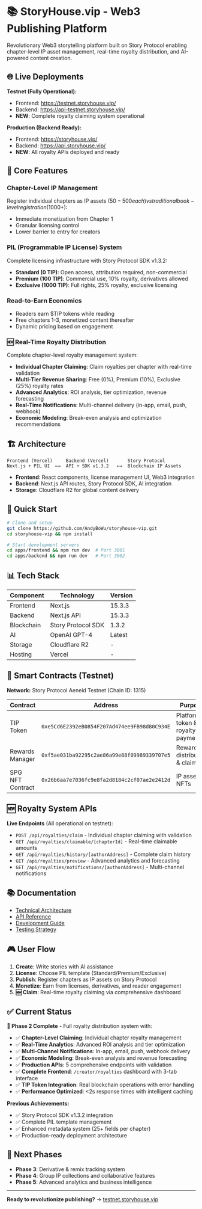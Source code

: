 # 📚 StoryHouse.vip - Web3 Publishing Platform

Revolutionary Web3 storytelling platform built on Story Protocol enabling chapter-level IP asset management, real-time royalty distribution, and AI-powered content creation.

## 🌐 Live Deployments

**Testnet (Fully Operational):**
- Frontend: https://testnet.storyhouse.vip/ 
- Backend: https://api-testnet.storyhouse.vip/
- **NEW**: Complete royalty claiming system operational

**Production (Backend Ready):**
- Frontend: https://storyhouse.vip/ 
- Backend: https://api.storyhouse.vip/
- **NEW**: All royalty APIs deployed and ready

## 🎯 Core Features

### Chapter-Level IP Management
Register individual chapters as IP assets ($50-500 each) vs traditional book-level registration ($1000+):
- Immediate monetization from Chapter 1
- Granular licensing control
- Lower barrier to entry for creators

### PIL (Programmable IP License) System
Complete licensing infrastructure with Story Protocol SDK v1.3.2:
- **Standard (0 TIP)**: Open access, attribution required, non-commercial
- **Premium (100 TIP)**: Commercial use, 10% royalty, derivatives allowed  
- **Exclusive (1000 TIP)**: Full rights, 25% royalty, exclusive licensing

### Read-to-Earn Economics
- Readers earn $TIP tokens while reading
- Free chapters 1-3, monetized content thereafter
- Dynamic pricing based on engagement

### 🆕 **Real-Time Royalty Distribution**
Complete chapter-level royalty management system:
- **Individual Chapter Claiming**: Claim royalties per chapter with real-time validation
- **Multi-Tier Revenue Sharing**: Free (0%), Premium (10%), Exclusive (25%) royalty rates
- **Advanced Analytics**: ROI analysis, tier optimization, revenue forecasting
- **Real-Time Notifications**: Multi-channel delivery (in-app, email, push, webhook)
- **Economic Modeling**: Break-even analysis and optimization recommendations

## 🏗️ Architecture

```
Frontend (Vercel)     Backend (Vercel)       Story Protocol
Next.js + PIL UI  ←→  API + SDK v1.3.2   ←→  Blockchain IP Assets
```

- **Frontend**: React components, license management UI, Web3 integration
- **Backend**: Next.js API routes, Story Protocol SDK, AI integration
- **Storage**: Cloudflare R2 for global content delivery

## 🚀 Quick Start

```bash
# Clone and setup
git clone https://github.com/AndyBoWu/storyhouse-vip.git
cd storyhouse-vip && npm install

# Start development servers
cd apps/frontend && npm run dev  # Port 3001
cd apps/backend && npm run dev   # Port 3002
```

## 📊 Tech Stack

| Component | Technology | Version |
|-----------|------------|---------|
| Frontend | Next.js | 15.3.3 |
| Backend | Next.js API | 15.3.3 |
| Blockchain | Story Protocol SDK | 1.3.2 |
| AI | OpenAI GPT-4 | Latest |
| Storage | Cloudflare R2 | - |
| Hosting | Vercel | - |

## 🔗 Smart Contracts (Testnet)

**Network:** Story Protocol Aeneid Testnet (Chain ID: 1315)

| Contract | Address | Purpose |
|----------|---------|---------|
| TIP Token | `0xe5Cd6E2392eB0854F207Ad474ee9FB98d80C934E` | Platform token & royalty payments |
| Rewards Manager | `0xf5ae031ba92295c2ae86a99e88f09989339707e5` | Reward distribution & claiming |
| SPG NFT Contract | `0x26b6aa7e7036fc9e8fa2d8184c2cf07ae2e2412d` | IP asset NFTs |

## 🆕 **Royalty System APIs**

**Live Endpoints** (All operational on testnet):
- `POST /api/royalties/claim` - Individual chapter claiming with validation
- `GET /api/royalties/claimable/[chapterId]` - Real-time claimable amounts
- `GET /api/royalties/history/[authorAddress]` - Complete claim history
- `GET /api/royalties/preview` - Advanced analytics and forecasting
- `GET /api/royalties/notifications/[authorAddress]` - Multi-channel notifications

## 📚 Documentation

- [Technical Architecture](./docs/TECHNICAL_ARCHITECTURE.md)
- [API Reference](./docs/API_REFERENCE.md) 
- [Development Guide](./docs/DEVELOPMENT_GUIDE.md)
- [Testing Strategy](./docs/TESTING_STRATEGY.md)

## 🎮 User Flow

1. **Create**: Write stories with AI assistance
2. **License**: Choose PIL template (Standard/Premium/Exclusive)  
3. **Publish**: Register chapters as IP assets on Story Protocol
4. **Monetize**: Earn from licenses, derivatives, and reader engagement
5. **🆕 Claim**: Real-time royalty claiming via comprehensive dashboard

## ✅ Current Status

**🎉 Phase 2 Complete** - Full royalty distribution system with:
- ✅ **Chapter-Level Claiming**: Individual chapter royalty management
- ✅ **Real-Time Analytics**: Advanced ROI analysis and tier optimization
- ✅ **Multi-Channel Notifications**: In-app, email, push, webhook delivery
- ✅ **Economic Modeling**: Break-even analysis and revenue forecasting
- ✅ **Production APIs**: 5 comprehensive endpoints with validation
- ✅ **Complete Frontend**: `/creator/royalties` dashboard with 3-tab interface
- ✅ **TIP Token Integration**: Real blockchain operations with error handling
- ✅ **Performance Optimized**: <2s response times with intelligent caching

**Previous Achievements:**
- ✅ Story Protocol SDK v1.3.2 integration
- ✅ Complete PIL template management
- ✅ Enhanced metadata system (25+ fields per chapter)
- ✅ Production-ready deployment architecture

## 🔮 Next Phases

- **Phase 3**: Derivative & remix tracking system
- **Phase 4**: Group IP collections and collaborative features
- **Phase 5**: Advanced analytics and business intelligence

---

**Ready to revolutionize publishing?** → [testnet.storyhouse.vip](https://testnet.storyhouse.vip/)